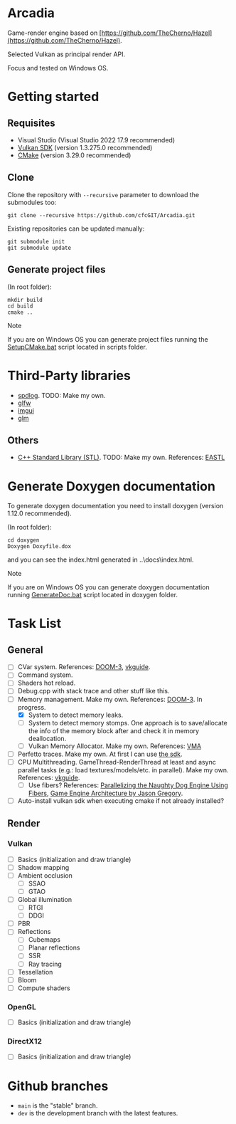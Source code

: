 # Arcadia

Game-render engine based on [https://github.com/TheCherno/Hazel](https://github.com/TheCherno/Hazel).

Selected Vulkan as principal render API.

Focus and tested on Windows OS.

# Getting started

## Requisites

- Visual Studio (Visual Studio 2022 17.9 recommended)
- [Vulkan SDK](https://vulkan.lunarg.com/sdk/home) (version 1.3.275.0 recommended)
- [CMake](https://cmake.org/download/) (version 3.29.0 recommended)

## Clone

Clone the repository with `--recursive` parameter to download the submodules too:
```
git clone --recursive https://github.com/cfcGIT/Arcadia.git
```

Existing repositories can be updated manually:
```
git submodule init
git submodule update
```

## Generate project files

(In root folder):
```
mkdir build
cd build
cmake ..
```

> [!NOTE]
> If you are on Windows OS you can generate project files running the [SetupCMake.bat](https://github.com/cfcGIT/Arcadia/blob/main/scripts/SetupCMake.bat) script located in scripts folder.

# Third-Party libraries

- [spdlog](https://github.com/gabime/spdlog). TODO: Make my own.
- [glfw](https://github.com/glfw/glfw)
- [imgui](https://github.com/ocornut/imgui)
- [glm](https://github.com/g-truc/glm)

## Others

- [C++ Standard Library (STL)](https://learn.microsoft.com/en-us/cpp/standard-library/cpp-standard-library-overview?view=msvc-170). TODO: Make my own. References: [EASTL](https://github.com/electronicarts/EASTL)

# Generate Doxygen documentation

To generate doxygen documentation you need to install doxygen (version 1.12.0 recommended).

(In root folder):
```
cd doxygen
Doxygen Doxyfile.dox
```
and you can see the index.html generated in ..\docs\index.html.

> [!NOTE]
> If you are on Windows OS you can generate doxygen documentation running [GenerateDoc.bat](https://github.com/cfcGIT/Arcadia/blob/main/doxygen/GenerateDoc.bat) script located in doxygen folder.

# Task List

## General

- [ ] CVar system. References: [DOOM-3](https://github.com/id-Software/DOOM-3/blob/master/neo/framework/CVarSystem.h), [vkguide](https://vkguide.dev/docs/extra-chapter/cvar_system/).
- [ ] Command system.
- [ ] Shaders hot reload.
- [ ] Debug.cpp with stack trace and other stuff like this.
- [ ] Memory management. Make my own. References: [DOOM-3](https://github.com/id-Software/DOOM-3/blob/master/neo/idlib/Heap.h). In progress.
    - [x] System to detect memory leaks.
    - [ ] System to detect memory stomps. One approach is to save/allocate the info of the memory block after and check it in memory deallocation.
    - [ ] Vulkan Memory Allocator. Make my own. References: [VMA](https://gpuopen.com/vulkan-memory-allocator/)
- [ ] Perfetto traces. Make my own. At first I can use [the sdk](https://perfetto.dev/docs/instrumentation/tracing-sdk).
- [ ] CPU Multithreading. GameThread-RenderThread at least and async parallel tasks (e.g.: load textures/models/etc. in parallel). Make my own. References: [vkguide](https://vkguide.dev/docs/extra-chapter/multithreading/).
    - [ ] Use fibers? References: [Parallelizing the Naughty Dog Engine Using Fibers](https://www.gdcvault.com/play/1022186/Parallelizing-the-Naughty-Dog-Engine), [Game Engine Architecture by Jason Gregory](https://www.gameenginebook.com/index.html).
- [ ] Auto-install vulkan sdk when executing cmake if not already installed?

## Render

### Vulkan

- [ ] Basics (initialization and draw triangle)
- [ ] Shadow mapping
- [ ] Ambient occlusion
    - [ ] SSAO
    - [ ] GTAO
- [ ] Global illumination
    - [ ] RTGI
    - [ ] DDGI
- [ ] PBR
- [ ] Reflections
    - [ ] Cubemaps
    - [ ] Planar reflections
    - [ ] SSR
    - [ ] Ray tracing
- [ ] Tessellation
- [ ] Bloom
- [ ] Compute shaders

### OpenGL

- [ ] Basics (initialization and draw triangle)

### DirectX12

- [ ] Basics (initialization and draw triangle)

# Github branches

- `main` is the "stable" branch.
- `dev` is the development branch with the latest features.
